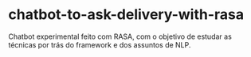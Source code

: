 # chatbot-to-ask-delivery-with-rasa

Chatbot experimental feito com RASA, com o objetivo de estudar as técnicas por trás do framework e dos assuntos de NLP.